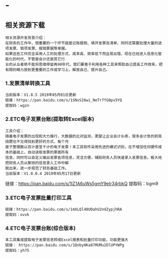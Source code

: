 # -
## 相关资源下载
    相关资源开发背景介绍：
    在财务的工作中，很重要的一个环节就是记账报税、填开发票及清单、同时还需要处理大量的进项发票、销项发票、报销票据等单据。
    如果这些工作完全采用人工的处理方式、成本高、效率低下而且易出错，现在已经进入信息化智能化的时代，不管是会计还是其它行
    业的从业者绝不能将思维停留再90年代，我们要善于利用各种工具来帮助自己提高工作效率，把有限的精力放到更重要的工作或学习上，解放自己、提升自己。
### 1.发票清单转换工具
    当前版本：V1.8.5 2019年05月01日更新
    链接：https://pan.baidu.com/s/1SNxS26wi_NeTr7fG0pv5YQ 
    提取码：wgzn 

### 2.ETC电子发票台账(提取转Excel版本)
    工具介绍：
    随着电子发票的出现和大力推行，大数据的比对监测，更是让企业会计头疼，很多会计急的抓耳挠腮也不见得找到更好的方式，每个月
    疲于整理数以百计甚至千计的电子发票！本工具软件采用先进的模式识别，在不增加任何硬件成本的基础上，自动读取发票的票面所有
    信息，同时可以自定义输出发票各项信息，灵活方便，辅助财务人员快速录入发票信息。极大地把财务人员从繁琐的信息录入工作中解
    脱出来，进一步规范了财务基础工作。
    当前版本：V1.0.0.4 2019年05月17日更新
   链接：https://pan.baidu.com/s/1lZ1A6uWs5gmY9eIr34rbkQ 
   提取码：bgm9 
    

### 3.ETC电子发票批量打印工具
    链接：https://pan.baidu.com/s/1mXLQl48UDahU2ndZypjhRA 
    提取码：ovxk 


### 4.ETC电子发票台账(综合版本)
    本工具集成提取电子发票信息转成Excel报表和批量打印功能，功能更强大
    链接： https://pan.baidu.com/s/1QnbyHKa87MUMu2DlUPYWPg 
    提取码：yh75 
